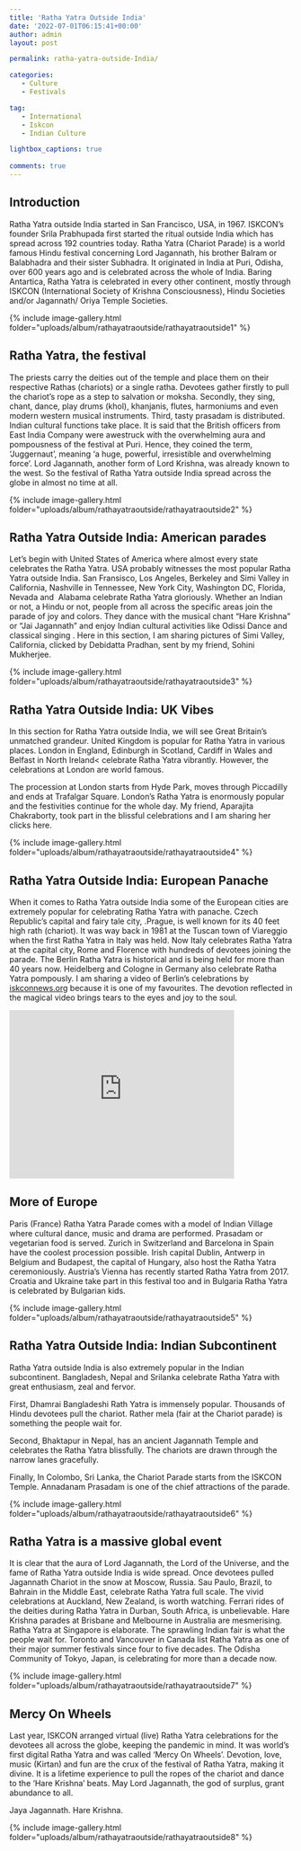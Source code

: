 ```yaml
---
title: 'Ratha Yatra Outside India'
date: '2022-07-01T06:15:41+00:00'
author: admin
layout: post

permalink: ratha-yatra-outside-India/

categories:
   - Culture
   - Festivals

tag:
   - International
   - Iskcon
   - Indian Culture

lightbox_captions: true
    
comments: true     
---
```



## Introduction

Ratha Yatra outside India started in San Francisco, USA, in 1967. ISKCON’s founder Srila Prabhupada first started the ritual outside India which has spread across 192 countries today. Ratha Yatra (Chariot Parade) is a world famous Hindu festival concerning Lord Jagannath, his brother Balram or Balabhadra and their sister Subhadra. It originated in India at Puri, Odisha, over 600 years ago and is celebrated across the whole of India. Baring Antartica, Ratha Yatra is celebrated in every other continent, mostly through ISKCON (International Society of Krishna Consciousness), Hindu Societies and/or Jagannath/ Oriya Temple Societies.

 
{% include image-gallery.html folder="uploads/album/rathayatraoutside/rathayatraoutside1" %}


## Ratha Yatra, the festival

The priests carry the deities out of the temple and place them on their respective Rathas (chariots) or a single ratha. Devotees gather firstly to pull the chariot’s rope as a step to salvation or moksha. Secondly, they sing, chant, dance, play drums (khol), khanjanis, flutes, harmoniums and even modern western musical instruments. Third, tasty prasadam is distributed. Indian cultural functions take place. It is said that the British officers from East India Company were awestruck with the overwhelming aura and pompousness of the festival at Puri. Hence, they coined the term, ‘Juggernaut’, meaning ‘a huge, powerful, irresistible and overwhelming force’. Lord Jagannath, another form of Lord Krishna, was already known to the west. So the festival of Ratha Yatra outside India spread across the globe in almost no time at all.

{% include image-gallery.html folder="uploads/album/rathayatraoutside/rathayatraoutside2" %}


## Ratha Yatra Outside India: American parades

Let’s begin with United States of America where almost every state celebrates the Ratha Yatra. USA probably witnesses the most popular Ratha Yatra outside India. San Fransisco, Los Angeles, Berkeley and Simi Valley in California, Nashville in Tennessee, New York City, Washington DC, Florida, Nevada and &nbsp;Alabama celebrate Ratha Yatra gloriously. Whether an Indian or not, a Hindu or not, people from all across the specific areas join the parade of joy and colors. They dance with the musical chant “Hare Krishna” or “Jai Jagannath” and enjoy Indian cultural activities like Odissi Dance and classical singing . Here in this section, I am sharing pictures of Simi Valley, California, clicked by Debidatta Pradhan, sent by my friend, Sohini Mukherjee.

{% include image-gallery.html folder="uploads/album/rathayatraoutside/rathayatraoutside3" %}

## Ratha Yatra Outside India: UK Vibes

In this section for Ratha Yatra outside India, we will see Great Britain’s unmatched grandeur. United Kingdom is popular for Ratha Yatra in various places. London in England, Edinburgh in Scotland, Cardiff in Wales and Belfast in North Ireland< celebrate Ratha Yatra vibrantly. However, the celebrations at London are world famous.

The procession at London starts from Hyde Park, moves through Piccadilly and ends at Trafalgar Square. London’s Ratha Yatra is enormously popular and the festivities continue for the whole day. My friend, Aparajita Chakraborty, took part in the blissful celebrations and I am sharing her clicks here.

 {% include image-gallery.html folder="uploads/album/rathayatraoutside/rathayatraoutside4" %}

## Ratha Yatra Outside India: European Panache

When it comes to Ratha Yatra outside India some of the European cities are extremely popular for celebrating Ratha Yatra with panache. Czech Republic’s capital and fairy tale city, .Prague, is well known for its 40 feet high rath (chariot). It was way back in 1981 at the Tuscan town of Viareggio when the first Ratha Yatra in Italy was held. Now Italy celebrates Ratha Yatra at the capital city, Rome and Florence with hundreds of devotees joining the parade. The Berlin Ratha Yatra is historical and is being held for more than 40 years now. Heidelberg and Cologne in Germany also celebrate Ratha Yatra pompously. I am sharing a video of Berlin’s celebrations by <a href="http://iskconnews.org">iskconnews.org</a> because it is one of my favourites. The devotion reflected in the magical video brings tears to the eyes and joy to the soul.




<iframe width="400" height="300" src="https://www.youtube.com/embed/D7CZUrB7--8" title="YouTube video player" frameborder="0" allow="accelerometer; autoplay; clipboard-write; encrypted-media; gyroscope; picture-in-picture" allowfullscreen></iframe>


## More of Europe

Paris (France) Ratha Yatra Parade comes with a model of Indian Village where cultural dance, music and drama are performed. Prasadam or vegetarian food is served. Zurich in Switzerland and Barcelona in Spain have the coolest procession possible. Irish capital Dublin, Antwerp in Belgium and Budapest, the capital of Hungary, also host the Ratha Yatra ceremoniously. Austria’s Vienna has recently started Ratha Yatra from 2017. Croatia and Ukraine take part in this festival too and in Bulgaria Ratha Yatra is celebrated by Bulgarian kids.

{% include image-gallery.html folder="uploads/album/rathayatraoutside/rathayatraoutside5" %}

## Ratha Yatra Outside India: Indian Subcontinent

Ratha Yatra outside India is also extremely popular in the Indian subcontinent. Bangladesh, Nepal and Srilanka celebrate Ratha Yatra with great enthusiasm, zeal and fervor.

First, Dhamrai Bangladeshi Rath Yatra is immensely popular. Thousands of Hindu devotees pull the chariot. Rather mela (fair at the Chariot parade) is something the people wait for. 

Second, Bhaktapur in Nepal, has an ancient Jagannath Temple and celebrates the Ratha Yatra blissfully. The chariots are drawn through the narrow lanes gracefully.

Finally, In Colombo, Sri Lanka, the Chariot Parade starts from the ISKCON Temple. Annadanam Prasadam is one of the chief attractions of the parade.

{% include image-gallery.html folder="uploads/album/rathayatraoutside/rathayatraoutside6" %}


## Ratha Yatra is a massive global event

It is clear that the aura of Lord Jagannath, the Lord of the Universe, and the fame of Ratha Yatra outside India is wide spread. Once devotees pulled Jagannath Chariot in the snow at Moscow, Russia. Sau Paulo, Brazil, to Bahrain in the Middle East, celebrate Ratha Yatra full scale. The vivid celebrations at Auckland, New Zealand, is worth watching. Ferrari rides of the deities during Ratha Yatra in Durban, South Africa, is unbelievable. Hare Krishna parades at Brisbane and Melbourne in Australia are mesmerising. Ratha Yatra at Singapore is elaborate. The sprawling Indian fair is what the people wait for. Toronto and Vancouver in Canada list Ratha Yatra as one of their major summer festivals since four to five decades. The Odisha Community of Tokyo, Japan, is celebrating for more than a decade now.

{% include image-gallery.html folder="uploads/album/rathayatraoutside/rathayatraoutside7" %}

## Mercy On Wheels

Last year, ISKCON arranged virtual (live) Ratha Yatra celebrations for the devotees all across the globe, keeping the pandemic in mind. It was world’s first digital Ratha Yatra and was called ‘Mercy On Wheels’. Devotion, love, music (Kirtan) and fun are the crux of the festival of Ratha Yatra, making it divine. It is a lifetime experience to pull the ropes of the chariot and dance to the ‘Hare Krishna’ beats. May Lord Jagannath, the god of surplus, grant abundance to all.

Jaya Jagannath. Hare Krishna.

{% include image-gallery.html folder="uploads/album/rathayatraoutside/rathayatraoutside8" %}